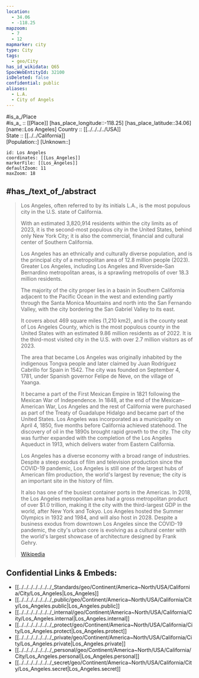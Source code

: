 ```yaml
---
location:
  - 34.06
  - -118.25
mapzoom:
  - 7
  - 12
mapmarker: city
type: City
tags:
  - geo/City
has_id_wikidata: Q65
SpocWebEntityId: 32100
isDeleted: false
confidential: public
aliases:
  - L.A.
  - City of Angels
---
```


#is_a_/Place  
#is_a_ :: [[Place]] 
[has_place_longitude::-118.25] 
[has_place_latitude::34.06] 
[name::Los Angeles] 
Country :: [[../../../../USA]]  
State :: [[../../California]]  
[Population::] 
[Unknown::] 

```leaflet
id: Los Angeles
coordinates: [[Los_Angeles]] 
markerFile: [[Los_Angeles]] 
defaultZoom: 11 
maxZoom: 18
```


## #has_/text_of_/abstract 


> Los Angeles, often referred to by its initials L.A., 
> is the most populous city in the U.S. state of California. 
> 
> With an estimated 3,820,914 residents within the city limits as of 2023, 
> it is the second-most populous city in the United States, behind only New York City; 
> it is also the commercial, financial and cultural center of Southern California. 
> 
> Los Angeles has an ethnically and culturally diverse population, 
> and is the principal city of a metropolitan area of 12.8 million people (2023). 
> Greater Los Angeles, including Los Angeles and Riverside–San Bernardino metropolitan areas, 
> is a sprawling metropolis of over 18.3 million residents.
>
> The majority of the city proper lies in a basin in Southern California 
> adjacent to the Pacific Ocean in the west 
> and extending partly through the Santa Monica Mountains and north into the San Fernando Valley, 
> with the city bordering the San Gabriel Valley to its east. 
> 
> It covers about 469 square miles (1,210 km2), and is the county seat of Los Angeles County, 
> which is the most populous county in the United States 
> with an estimated 9.86 million residents as of 2022. 
> It is the third-most visited city in the U.S. with over 2.7 million visitors as of 2023.
>
> The area that became Los Angeles was originally inhabited by the indigenous Tongva people 
> and later claimed by Juan Rodríguez Cabrillo for Spain in 1542. 
> The city was founded on September 4, 1781, under Spanish governor Felipe de Neve, 
> on the village of Yaanga. 
> 
> It became a part of the First Mexican Empire in 1821 following the Mexican War of Independence. 
> In 1848, at the end of the Mexican–American War, 
> Los Angeles and the rest of California were purchased as part of the Treaty of Guadalupe Hidalgo 
> and became part of the United States. 
> Los Angeles was incorporated as a municipality on April 4, 1850, 
> five months before California achieved statehood. 
> The discovery of oil in the 1890s brought rapid growth to the city. 
> The city was further expanded with the completion of the Los Angeles Aqueduct in 1913, 
> which delivers water from Eastern California.
>
> Los Angeles has a diverse economy with a broad range of industries. 
> Despite a steep exodus of film and television production since the COVID-19 pandemic, 
> Los Angeles is still one of the largest hubs of American film production, 
> the world's largest by revenue; the city is an important site in the history of film. 
> 
> It also has one of the busiest container ports in the Americas. 
> In 2018, the Los Angeles metropolitan area had a gross metropolitan product of over $1.0 trillion, 
> making it the city with the third-largest GDP in the world, after New York and Tokyo. 
> Los Angeles hosted the Summer Olympics in 1932 and 1984, and will also host in 2028. 
> Despite a business exodus from downtown Los Angeles since the COVID-19 pandemic, 
> the city's urban core is evolving as a cultural center 
> with the world's largest showcase of architecture designed by Frank Gehry.
>
> [Wikipedia](https://en.wikipedia.org/wiki/Los%20Angeles) 



## Confidential Links & Embeds: 
- [[../../../../../../../_Standards/geo/Continent/America~North/USA/California/City/Los_Angeles|Los_Angeles]] 
- [[../../../../../../../_public/geo/Continent/America~North/USA/California/City/Los_Angeles.public|Los_Angeles.public]] 
- [[../../../../../../../_internal/geo/Continent/America~North/USA/California/City/Los_Angeles.internal|Los_Angeles.internal]] 
- [[../../../../../../../_protect/geo/Continent/America~North/USA/California/City/Los_Angeles.protect|Los_Angeles.protect]] 
- [[../../../../../../../_private/geo/Continent/America~North/USA/California/City/Los_Angeles.private|Los_Angeles.private]] 
- [[../../../../../../../_personal/geo/Continent/America~North/USA/California/City/Los_Angeles.personal|Los_Angeles.personal]] 
- [[../../../../../../../_secret/geo/Continent/America~North/USA/California/City/Los_Angeles.secret|Los_Angeles.secret]] 
